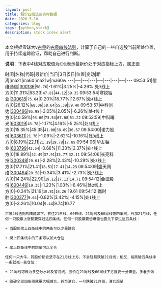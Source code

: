 ```yaml
---
layout: post
title: 股价四线法则实时数据
date: 2020-5-10
categories: blog
tags: [python,stock]
description: stock index alert
---
```



本文根据雪球大v[古泉](https://xueqiu.com/u/7148646888)的[古泉四线法则](https://xueqiu.com/7148646888/130498192)，计算了自己的一些自选股当前所处位置，用于持续追踪验证，帮助自己进行判断。

**说明**：下表中4线对应取值为`红色`表示最新价处于对应指标上方，属正面

时间|名称|代码|最新价|当日|3日|5日|位置|变动|距离|ma21|ma60|ma21w|ma60w
---|---|---|---|---|---|---|---|---
09:53:51|信维通信|[300136](https://xueqiu.com/S/SZ300136)|`50.76`|-1.61%|3.25%|-4.26%|处`3`线上方|0|11.31%|53.33|`47.81`|`44.12`|`39.35`
09:53:54|寒锐钴业|[300618](https://xueqiu.com/S/SZ300618)|`75.64`|0.20%|18.77%|12.67%|处`4`线上方|0|26.12%|`68.06`|`58.64`|`55.39`|`59.40`
09:53:57|中科创达|[300496](https://xueqiu.com/S/SZ300496)|`95.98`|-3.05%|2.05%|-6.26%|处`4`线上方|0|40.59%|`93.60`|`73.54`|`67.68`|`51.22`
09:53:59|中科曙光|[603019](https://xueqiu.com/S/SH603019)|`43.78`|-1.17%|4.16%|-5.25%|处`3`线上方|0|15.35%|45.35|`41.00`|`38.09`|`30.57`
09:54:00|诺力股份|[603611](https://xueqiu.com/S/SH603611)|`21.76`|-1.09%|-2.62%|-10.16%|处`3`线上方|0|8.19%|22.11|`21.19`|`19.78`|`17.89`
09:54:06|华友钴业|[603799](https://xueqiu.com/S/SH603799)|`43.64`|-0.68%|11.33%|3.37%|处`4`线上方|0|18.89%|`42.49`|`37.91`|`35.77`|`32.11`
09:54:06|长亮科技|[300348](https://xueqiu.com/S/SZ300348)|`20.61`|-2.28%|2.43%|-10.29%|处`3`线上方|0|17.71%|21.41|`18.51`|`17.41`|`14.23`
09:54:09|盛天网络|[300494](https://xueqiu.com/S/SZ300494)|`20.58`|-0.34%|3.41%|-2.73%|处`3`线上方|0|14.24%|22.90|`19.12`|`17.13`|`14.71`
09:54:12|金证股份|[600446](https://xueqiu.com/S/SH600446)|`19.35`|-1.23%|1.03%|-6.46%|处`2`线上方|0|-0.34%|21.19|`18.81`|`18.26`|19.61
09:54:12|赢时胜|[300377](https://xueqiu.com/S/SZ300377)|`9.65`|-0.82%|3.42%|-4.15%|处`1`线上方|0|-3.26%|10.04|`9.44`|9.74|10.77

```
古泉4线法则的精髓如下。抓住21日线、60日线、21周线及60周线等四条线，外加21月线，任何一只股票上涨都要穿过这四条线，任何一只股票要想爆雷也要先下穿过这四条线：

+ 当股价爬上四条线中的两条可以少量建仓

+ 爬上四条线中的三条可以加大仓位

+ 爬上四条线中的四条可以全仓

任何一只大牛，其股价都会坚守在21月线上方，不会轻易跌破21月线；相反，每跌破四条线中一条就减一些仓位：

+ 21周线可做为多空分水岭及警戒线，股价在21周线及60周线下方就要十分慎重，多看少做

+ 跌破全部四条线就要大幅减仓，甚至清仓，一旦跌破21月线，清仓观望
```